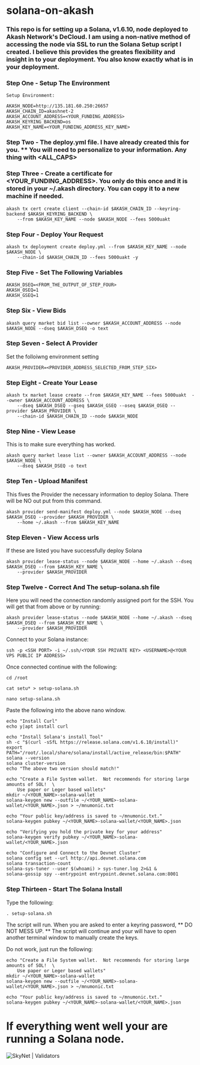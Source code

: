 # solana-on-akash

### This repo is for setting up a Solana, v1.6.10, node deployed to Akash Network's DeCloud.  I am using a non-native method of accessing the node via SSL to run the Solana Setup script I created.  I believe this provides the greates flexibility and insight in to your deployment.  You also know exactly what is in your deployment.  

### Step One - Setup The Environment

``` 
Setup Environment:

AKASH_NODE=http://135.181.60.250:26657  
AKASH_CHAIN_ID=akashnet-2  
AKASH_ACCOUNT_ADDRESS=<YOUR_FUNDING_ADDRESS>  
AKASH_KEYRING_BACKEND=os  
AKASH_KEY_NAME=<YOUR_FUNDING_ADDRESS_KEY_NAME>  
``` 

### Step Two - The deploy.yml file.  I have already created this for you.  ** You will need to personalize to your information.  Any thing with <ALL_CAPS>

### Step Three - Create a certificate for <YOUR_FUNDING_ADDRESS>. You only do this once and it is stored in your ~/.akash directory.  You can copy it to a new machine if needed.

```  
akash tx cert create client --chain-id $AKASH_CHAIN_ID --keyring-backend $AKASH_KEYRING_BACKEND \ 
    --from $AKASH_KEY_NAME --node $AKASH_NODE --fees 5000uakt  
```

### Step Four - Deploy Your Request

```  
akash tx deployment create deploy.yml --from $AKASH_KEY_NAME --node $AKASH_NODE \
    --chain-id $AKASH_CHAIN_ID --fees 5000uakt -y  
```  

### Step Five - Set The Following Variables

``` 
AKASH_DSEQ=<FROM_THE_OUTPUT_OF_STEP_FOUR>    
AKASH_OSEQ=1  
AKASH_GSEQ=1  
```  

### Step Six - View Bids

```  
akash query market bid list --owner $AKASH_ACCOUNT_ADDRESS --node $AKASH_NODE --dseq $AKASH_DSEQ -o text  
```  

### Step Seven - Select A Provider

Set the folloiwng environment setting  

```  
AKASH_PROVIDER=<PROVIDER_ADDRESS_SELECTED_FROM_STEP_SIX>  
```  

### Step Eight - Create Your Lease 

```  
akash tx market lease create --from $AKASH_KEY_NAME --fees 5000uakt  --owner $AKASH_ACCOUNT_ADDRESS \
    --dseq $AKASH_DSEQ --gseq $AKASH_GSEQ --oseq $AKASH_OSEQ --provider $AKASH_PROVIDER \
    --chain-id $AKASH_CHAIN_ID --node $AKASH_NODE  
```  

### Step Nine - View Lease

This is to make sure everything has worked.  
```  
akash query market lease list --owner $AKASH_ACCOUNT_ADDRESS --node $AKASH_NODE \
    --dseq $AKASH_DSEQ -o text  
```  

### Step Ten - Upload Manifest

This fives the Provider the necessary information to deploy Solana.  There will be NO out put from this command.
```  
akash provider send-manifest deploy.yml --node $AKASH_NODE --dseq $AKASH_DSEQ --provider $AKASH_PROVIDER \
    --home ~/.akash --from $AKASH_KEY_NAME  
```  

### Step Eleven - View Access urls  

If these are listed you have successfully deploy Solana

```  
akash provider lease-status --node $AKASH_NODE --home ~/.akash --dseq $AKASH_DSEQ --from $AKASH_KEY_NAME \
    --provider $AKASH_PROVIDER  
```  

### Step Twelve - Correct And The setup-solana.sh file

Here you will need the connection randomly assigned port for the SSH.  You will get that from above or by running:  
```  
akash provider lease-status --node $AKASH_NODE --home ~/.akash --dseq $AKASH_DSEQ --from $AKASH_KEY_NAME \
    --provider $AKASH_PROVIDER
```

Connect to your Solana instance:  
```  
ssh -p <SSH PORT> -i ~/.ssh/<YOUR SSH PRIVATE KEY> <USERNAME>@<YOUR VPS PUBLIC IP ADDRESS>  
```  
Once connected continue with the following:

```  
cd /root  
  
cat setu* > setup-solana.sh  
  
nano setup-solana.sh  
```  
Paste the following into the above nano window.  

```  
echo "Install Curl"  
echo y|apt install curl  
  
echo "Install Solana's install Tool"  
sh -c "$(curl -sSfL https://release.solana.com/v1.6.10/install)"  
export PATH="/root/.local/share/solana/install/active_release/bin:$PATH"  
solana --version  
solana cluster-version  
echo "The above two version should match!"  
  
echo "Create a File System wallet.  Not recommends for storing large amounts of SOL!  \
    Use paper or Leger based wallets"  
mkdir ~/<YOUR_NAME>-solana-wallet  
solana-keygen new --outfile ~/<YOUR_NAME>-solana-wallet/<YOUR_NAME>.json > ~/mnumonic.txt  
  
echo "Your public key/address is saved to ~/mnumonic.txt."  
solana-keygen pubkey ~/<YOUR_NAME>-solana-wallet/<YOUR_NAME>.json  
  
echo "Verifying you hold the private key for your address"  
solana-keygen verify pubkey ~/<YOUR_NAME>-solana-wallet/<YOUR_NAME>.json  
  
echo "Configure and Connect to the Devnet Cluster"  
solana config set --url http://api.devnet.solana.com  
solana transaction-count  
solana-sys-tuner --user $(whoami) > sys-tuner.log 2>&1 &  
solana-gossip spy --entrypoint entrypoint.devnet.solana.com:8001  
```  

### Step Thirteen - Start The Solana Install  

Type the following:  
```  
. setup-solana.sh  
```
The script will run.  When you are asked to enter a keyring password, ** DO NOT MESS UP. ** The script will continue and your will have to open another terminal window to manually create the keys.  

Do not work, just run the following:  
```  
echo "Create a File System wallet.  Not recommends for storing large amounts of SOL!  \
    Use paper or Leger based wallets"  
mkdir ~/<YOUR_NAME>-solana-wallet  
solana-keygen new --outfile ~/<YOUR_NAME>-solana-wallet/<YOUR_NAME>.json > ~/mnumonic.txt  
  
echo "Your public key/address is saved to ~/mnumonic.txt."  
solana-keygen pubkey ~/<YOUR_NAME>-solana-wallet/<YOUR_NAME>.json 
```  
  
# If everything went well your are running a Solana node.

![SkyNet | Validators](http://paullovette.com/wp-content/uploads/2021/06/solana-on-akash.jpg)
